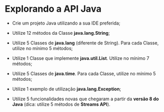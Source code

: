 # Explorando a API Java

- Crie um projeto Java utilizando a sua IDE preferida;

- Utilize 12 métodos da Classe **java.lang.String**;

- Utilize 5 Classes de **java.lang** (diferente de String). Para cada Classe, utilize no mínimo 5 métodos;

- Utilize 1 Classe que implemente **java.util.List**. Utilize no mínimo 7 métodos;

- Utilize 5 Classes de **java.time**. Para cada Classe, utilize no mínimo 5 métodos;

- Utilize 1 exemplo de utilização **java.lang.Exception**;

- Utilize 5 funcionalidades novas que chegaram a partir da **versão 8 do Java** (dica: utilize 5 métodos de **Streams API**).
